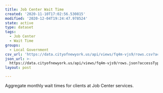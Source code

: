 ```yaml
---
title: Job Center Wait Time
created: '2020-11-10T17:02:56.530815'
modified: '2020-12-04T19:24:47.978524'
state: active
type: dataset
tags:
  - Job Center
  - Wait Time
groups:
  - Local Government
csv_url: 'https://data.cityofnewyork.us/api/views/fq4m-vjs9/rows.csv?accessType=DOWNLOAD'
json_url: >-
  https://data.cityofnewyork.us/api/views/fq4m-vjs9/rows.json?accessType=DOWNLOAD
layout: post

---
```

Aggregate monthly wait times for clients at Job Center services.
